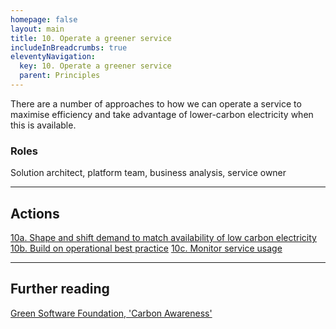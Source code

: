 ```yaml
---
homepage: false
layout: main
title: 10. Operate a greener service
includeInBreadcrumbs: true
eleventyNavigation:
  key: 10. Operate a greener service
  parent: Principles
---
```

There are a number of approaches to how we can operate a service to maximise efficiency and take advantage of lower-carbon electricity when this is available.

### Roles
Solution architect, platform team, business analysis, service owner

* * *

## Actions
[10a. Shape and shift demand to match availability of low carbon electricity](/principles/actions/10a-shape-and-shift-demand-to-match-availability-of-low-carbon-electricity)
[10b. Build on operational best practice](/principles/actions/10b-build-on-operational-best-practice)
[10c. Monitor service usage](/principles/actions/10c-monitor-service-usage)

* * *

## Further reading

[Green Software Foundation, 'Carbon Awareness'](https://learn.greensoftware.foundation/carbon-awareness/)



